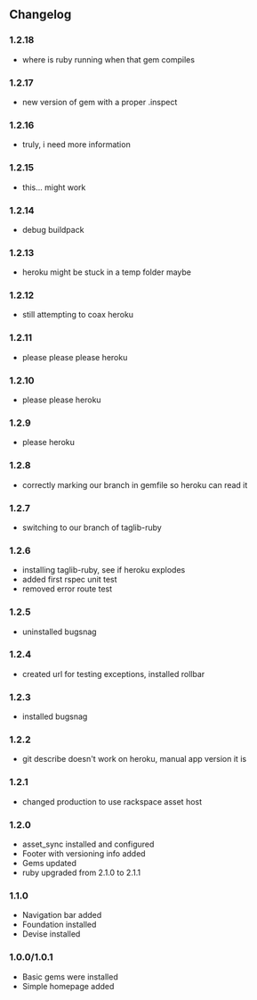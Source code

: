 ## Changelog

### 1.2.18

- where is ruby running when that gem compiles

### 1.2.17

- new version of gem with a proper .inspect

### 1.2.16

- truly, i need more information

### 1.2.15

- this... might work

### 1.2.14

- debug buildpack

### 1.2.13

- heroku might be stuck in a temp folder maybe

### 1.2.12

- still attempting to coax heroku

### 1.2.11

- please please please heroku

### 1.2.10

- please please heroku

### 1.2.9

- please heroku

### 1.2.8

- correctly marking our branch in gemfile so heroku can read it

### 1.2.7

- switching to our branch of taglib-ruby

### 1.2.6

- installing taglib-ruby, see if heroku explodes
- added first rspec unit test
- removed error route test

### 1.2.5

- uninstalled bugsnag

### 1.2.4

- created url for testing exceptions, installed rollbar

### 1.2.3

- installed bugsnag

### 1.2.2

- git describe doesn't work on heroku, manual app version it is

### 1.2.1

- changed production to use rackspace asset host

### 1.2.0

- asset_sync installed and configured
- Footer with versioning info added
- Gems updated
- ruby upgraded from 2.1.0 to 2.1.1

### 1.1.0

- Navigation bar added
- Foundation installed
- Devise installed

### 1.0.0/1.0.1

- Basic gems were installed
- Simple homepage added
